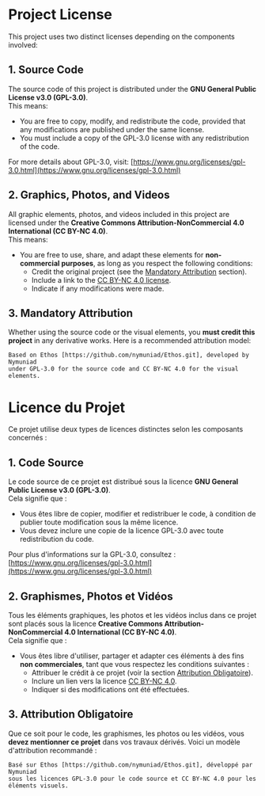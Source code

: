 # Project License

This project uses two distinct licenses depending on the components involved:

## 1. **Source Code**
The source code of this project is distributed under the **GNU General Public License v3.0 (GPL-3.0)**.  
This means:  
- You are free to copy, modify, and redistribute the code, provided that any modifications are published under the same license.  
- You must include a copy of the GPL-3.0 license with any redistribution of the code.  

For more details about GPL-3.0, visit: [https://www.gnu.org/licenses/gpl-3.0.html](https://www.gnu.org/licenses/gpl-3.0.html)

## 2. **Graphics, Photos, and Videos**
All graphic elements, photos, and videos included in this project are licensed under the **Creative Commons Attribution-NonCommercial 4.0 International (CC BY-NC 4.0)**.  
This means:  
- You are free to use, share, and adapt these elements for **non-commercial purposes**, as long as you respect the following conditions:
  - Credit the original project (see the [Mandatory Attribution](#3-mandatory-attribution) section).
  - Include a link to the [CC BY-NC 4.0 license](https://creativecommons.org/licenses/by-nc/4.0/).
  - Indicate if any modifications were made.

## 3. **Mandatory Attribution**
Whether using the source code or the visual elements, you **must credit this project** in any derivative works. Here is a recommended attribution model:

```text
Based on Ethos [https://github.com/nymuniad/Ethos.git], developed by Nymuniad 
under GPL-3.0 for the source code and CC BY-NC 4.0 for the visual elements.
```




# Licence du Projet

Ce projet utilise deux types de licences distinctes selon les composants concernés :

## 1. **Code Source**
Le code source de ce projet est distribué sous la licence **GNU General Public License v3.0 (GPL-3.0)**.  
Cela signifie que :  
- Vous êtes libre de copier, modifier et redistribuer le code, à condition de publier toute modification sous la même licence.  
- Vous devez inclure une copie de la licence GPL-3.0 avec toute redistribution du code.  

Pour plus d'informations sur la GPL-3.0, consultez : [https://www.gnu.org/licenses/gpl-3.0.html](https://www.gnu.org/licenses/gpl-3.0.html)

## 2. **Graphismes, Photos et Vidéos**
Tous les éléments graphiques, les photos et les vidéos inclus dans ce projet sont placés sous la licence **Creative Commons Attribution-NonCommercial 4.0 International (CC BY-NC 4.0)**.  
Cela signifie que :  
- Vous êtes libre d'utiliser, partager et adapter ces éléments à des fins **non commerciales**, tant que vous respectez les conditions suivantes :
  - Attribuer le crédit à ce projet (voir la section [Attribution Obligatoire](#3-attribution-obligatoire)).
  - Inclure un lien vers la licence [CC BY-NC 4.0](https://creativecommons.org/licenses/by-nc/4.0/).
  - Indiquer si des modifications ont été effectuées.

## 3. **Attribution Obligatoire**
Que ce soit pour le code, les graphismes, les photos ou les vidéos, vous **devez mentionner ce projet** dans vos travaux dérivés. Voici un modèle d'attribution recommandé :

```text
Basé sur Ethos [https://github.com/nymuniad/Ethos.git], développé par Nymuniad 
sous les licences GPL-3.0 pour le code source et CC BY-NC 4.0 pour les éléments visuels.
```